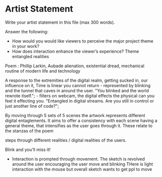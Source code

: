 # Artist Statement

Write your artist statement in this file (max 300 words).

Answer the following:

- How would you would like viewers to perceive the major project theme in your work?
- How does interaction enhance the viewer’s experience?
Theme entangled realities



Poem : 
Phillip Larkin, Aubade
alienation, existential dread, mechanical routine of modern life and technology

A response to the extremities of the digital realm, getting sucked in, our influence on it, 
Time is linear you cannot return - represented by blinking and the tunnel that caves in around the user. 
"You blinked and the world rewrote itself."; - filters on webcam, the digital effects the physical can you feel it effecting you.
"Entangled in digital streams. Are you still in control or just another line of code?";

By moving through 5 sets of 5 scenes the artwork represents different digital entaglements. It aims to offer a consistency with each scene having a general theme, that intensifies as the user goes through it. These relate to the stanzas of the poem

steps through different realities / digital realities of the users. 


Blink and you'll miss it!
- Interaction is prompted through movement. The sketch is revolved around the user encouraging the user move and blinking
THere is light interaction with the mouse but overall sketch wants to get ppl to move 